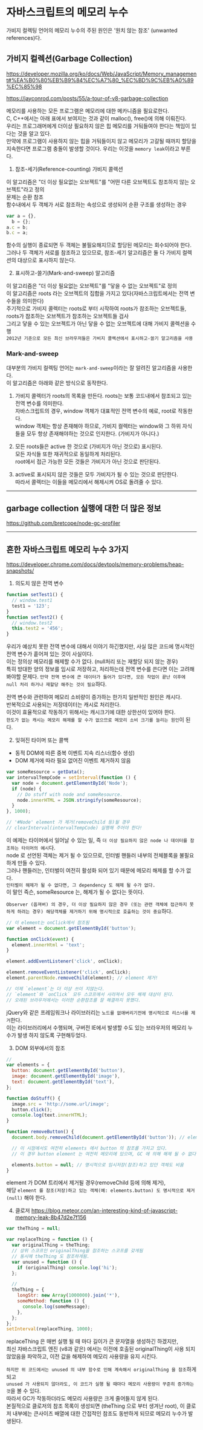 # 자바스크립트의 메모리 누수

가비지 컬렉팅 언어의 메모리 누수의 주된 원인은 '원치 않는 참조' (unwanted references)다.

## 가비지 컬렉션(Garbage Collection)

https://developer.mozilla.org/ko/docs/Web/JavaScript/Memory_management#%EA%B0%80%EB%B9%84%EC%A7%80_%EC%BD%9C%EB%A0%89%EC%85%98

https://jayconrod.com/posts/55/a-tour-of-v8-garbage-collection

메모리를 사용하는 모든 프로그램은 메모리에 대한 메카니즘을 필요로한다.  
C, C++에서는 아래 표에서 보여지는 것과 같이 malloc(), free()에 의해 이뤄진다.  
우리는 프로그래머에게 더이상 필요하지 않은 힙 메모리를 거둬들여야 한다는 책임이 있다는 것을 알고 있다.  
만약에 프로그램이 사용하지 않는 힙을 거둬들이지 않고 메모리가 고갈될 때까지 할당을 지속한다면 프로그램 충돌이 발생할 것이다. 우리는 이것을 `memory leak`이라고 부른다.

1. 참조-세기(Reference-counting) 가비지 콜렉션

이 알고리즘은 "더 이상 필요없는 오브젝트"를 "어떤 다른 오브젝트도 참조하지 않는 오브젝트"라고 정의  
문제는 순환 참조  
함수내에서 두 객체가 서로 참조하는 속성으로 생성되어 순환 구조를 생성하는 경우

```javascript
var a = {},
  b = {};
a.c = b;
b.c = a;
```

함수의 실행이 종료되면 두 객체는 불필요해지므로 할당된 메모리는 회수되어야 한다.  
그러나 두 객체가 서로를 참조하고 있으므로, 참조-세기 알고리즘은 둘 다 가비지 컬렉션의 대상으로 표시하지 않는다.

2. 표시하고-쓸기(Mark-and-sweep) 알고리즘

이 알고리즘은 "더 이상 필요없는 오브젝트"를 "닿을 수 없는 오브젝트"로 정의  
이 알고리즘은 roots 라는 오브젝트의 집합을 가지고 있다(자바스크립트에서는 전역 변수들을 의미한다)  
주기적으로 가비지 콜렉터는 roots로 부터 시작하여 roots가 참조하는 오브젝트들, roots가 참조하는 오브젝트가 참조하는 오브젝트들 검사  
그리고 닿을 수 있는 오브젝트가 아닌 닿을 수 없는 오브젝트에 대해 가비지 콜렉션을 수행  
`2012년 기준으로 모든 최신 브라우저들은 가비지 콜렉션에서 표시하고-쓸기 알고리즘을 사용`

### Mark-and-sweep

대부분의 가비지 컬렉팅 언어는 `mark-and-sweep`이라는 잘 알려진 알고리즘을 사용한다.  
이 알고리즘은 아래와 같은 방식으로 동작한다.

1. 가비지 콜렉터가 roots의 목록을 만든다.
   roots는 보통 코드내에서 참조되고 있는 전역 변수를 의미한다.  
   자바스크립트의 경우, window 객체가 대표적인 전역 변수의 예로, root로 작동한다.  
   window 객체는 항상 존재해야 하므로, 가비지 컬렉터는 window와 그 하위 자식들을 모두 항상 존재해야하는 것으로 인지한다. (가비지가 아니다.)

2. 모든 roots들은 active 한 것으로 (가비지가 아닌 것으로) 표시된다.  
   모든 자식들 또한 재귀적으로 동일하게 처리된다.  
   root에서 접근 가능한 모든 것들은 가비지가 아닌 것으로 판단된다.

3. active로 표시되지 않은 것들은 모두 가비지가 될 수 있는 것으로 판단한다.  
   따라서 콜렉터는 이들을 메모리에서 해제시켜 OS로 돌려줄 수 있다.

---

## garbage collection 실행에 대한 더 많은 정보

https://github.com/bretcope/node-gc-profiler

---

## 흔한 자바스크립트 메모리 누수 3가지

https://developer.chrome.com/docs/devtools/memory-problems/heap-snapshots/

1. 의도치 않은 전역 변수

```javascript
function setTest1() {
  // window.test1
  test1 = '123';
}
function setTest2() {
  // window.test2
  this.test2 = '456';
}
```

우리가 예상치 못한 전역 변수에 대해서 이야기 하긴했지만, 사실 많은 코드에 명시적인 전역 변수가 흩어져 있는 것이 사실이다.  
이는 정의상 메모리를 해제할 수가 없다. (null처리 또는 재할당 되지 않는 경우)  
특히 방대한 양의 정보를 임시로 저장하고, 처리하는데 전역 변수를 쓴다면 이는 고려해봐야할 문제다.
`만약 전역 변수에 큰 데이터가 들어가 있다면, 모든 작업이 끝난 이후에 null 처리 하거나 재할당 해주는 것이 필요`하다.

전역 변수와 관련하여 메모리 소비량이 증가하는 한가지 일반적인 원인은 캐시다.  
반복적으로 사용되는 저장데이터는 캐시로 처리한다.  
이것이 효율적으로 작동하기 위해서는 캐시크기에 대한 상한선이 있어야 한다.  
`한도가 없는 캐시는 메모리 해제를 할 수가 없으므로 메모리 소비 크기를 늘리는 원인`이 된다.

2. 잊혀진 타이머 또는 콜백

- 동적 DOM에 따른 중복 이벤트 지속 리스너(함수 생성)
- DOM 제거에 따라 필요 없어진 이벤트 제거하지 않음

```javascript
var someResource = getData();
var intervalTempCode = setInterval(function () {
  var node = document.getElementById('Node');
  if (node) {
    // Do stuff with node and someResource.
    node.innerHTML = JSON.stringify(someResource);
  }
}, 1000);

// '#Node' element 가 제거(removeChild 등)될 경우
// clearInterval(intervalTempCode) 실행해 주어야 한다!
```

이 예제는 타이머에서 일어날 수 있는 일, 즉 `더 이상 필요하지 않은 node 나 데이터를 참조하는 타이머의 예시`다.  
node 로 선언된 객체는 제거 될 수 있으므로, 인터벌 핸들러 내부의 전체블록을 불필요하게 만들 수 있다.  
그러나 핸들러는, 인터벌이 여전히 활성화 되어 있기 때문에 메모리 해제를 할 수가 없다.  
`인터벌이 해제가 될 수 없다면, 그 dependency 도 해제 될 수가 없다.`  
이 말인 즉슨, someResource 는, 해제가 될 수 없다는 뜻이다.

`Observer (옵져버) 의 경우, 더 이상 필요하지 않은 경우 (또는 관련 객체에 접근하지 못하게 하려는 경우) 해당객체를 제거하기 위해 명시적으로 호출하는 것이 중요`하다.

```javascript
// 이 element는 onClick에서 참조됨
var element = document.getElementById('button');

function onClick(event) {
  element.innerHtml = 'text';
}

element.addEventListener('click', onClick);

element.removeEventListener('click', onClick);
element.parentNode.removeChild(element); // element 제거!

// 이제 `element`는 더 이상 쓰이 지않는다.
// `element`와 `onClick` 모두 스코프에서 사라져서 모두 해제 대상이 된다.
// 오래된 브라우저에서는 이러한 순환참조를 잘 해결하지 못했다.
```

jQuery와 같은 프레임워크나 라이브러리는 `노드를 없애버리기전에 명시적으로 리스너를 제거`한다.  
이는 라이브러리에서 수행되며, 구버전 IE에서 발생할 수도 있는 브라우저의 메모리 누수가 발생 하지 않도록 구현해두었다.

3. DOM 외부에서의 참조

```javascript
//
var elements = {
  button: document.getElementById('button'),
  image: document.getElementById('image'),
  text: document.getElementById('text'),
};

function doStuff() {
  image.src = 'http://some.url/image';
  button.click();
  console.log(text.innerHTML);
}

function removeButton() {
  document.body.removeChild(document.getElementById('button')); // element.button 참조는 여전히 메모리에 남아 있음!

  // 이 시점에서도 여전히 elements 에서 button 의 참조를 가지고 있다.
  // 이 경우 button element 는 여전히 메모리에 있으며, GC 에 의해 해제 될 수 없다.

  elements.button = null; // 명시적으로 임시저장(참조)하고 있던 객체도 비움
}
```

element 가 DOM 트리에서 제거될 경우(removeChild 등에 의해 제거),  
해당 `element 를 참조(저장)하고 있는 객체(예: elements.button) 도 명시적으로 제거(null)` 해야 한다.

4. 클로저
   https://blog.meteor.com/an-interesting-kind-of-javascript-memory-leak-8b47d2e7f156

```javascript
var theThing = null;

var replaceThing = function () {
  var originalThing = theThing;
  // 상위 스코프인 originalThing을 참조하는 스코프를 갖게됨
  // 동시에 theThing 도 참조하게됨.
  var unused = function () {
    if (originalThing) console.log('hi');
  };

  //
  theThing = {
    longStr: new Array(1000000).join('*'),
    someMethod: function () {
      console.log(someMessage);
    },
  };
};
setInterval(replaceThing, 1000);
```

replaceThing 은 매번 실행 될 때 마다 길이가 큰 문자열을 생성하긴 하겠지만,  
최신 자바스크립트 엔진 (v8과 같은) 에서는 이전에 호출된 originalThing이 사용 되지 않았음을 파악하고, 이전 값을 해제하여 메모리 사용량을 유지 시킨다.

`하지만 위 코드에서는 unused 의 내부 함수로 인해 계속해서 originalThing 을 참조`하게 되고  
`unused 가 사용되지 않더라도, 이 코드가 실행 될 때마다 메모리 사용량이 꾸준히 증가하는 것`을 볼 수 있다.  
따라서 GC가 작동하더라도 메모리 사용량은 크게 줄어들지 않게 된다.  
본질적으로 클로저의 참조 목록이 생성되면 (theThing 으로 부터 생겨난 root), 이 클로저 내부에는 큰사이즈 배열에 대한 간접적인 참조도 동반하게 되므로 메모리 누수가 발생된다.
